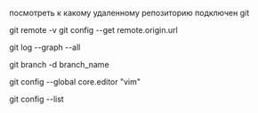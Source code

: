 посмотреть к какому удаленному репозиторию подключен git

git remote -v
git config --get remote.origin.url

git log --graph --all

git branch -d branch_name

git config --global core.editor "vim"

git config --list
